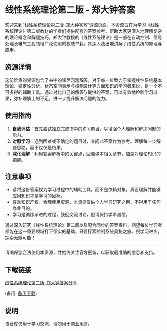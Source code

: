 # 线性系统理论第二版 - 郑大钟答案

欢迎来到“线性系统理论第二版-郑大钟答案”资源页面。本资源旨在为学习《线性系统理论》第二版教材的学者们提供配套的答案参考，帮助大家更深入地理解复杂的理论概念和解题技巧。郑大钟教授的《线性系统理论》是一部在自动控制、信号处理及电气工程领域广泛使用的权威书籍，其深入浅出地讲解了线性系统的原理与应用。

## 资源详情

这份珍贵的资源包含了书中的课后习题解答，对于每一位致力于掌握线性系统基本理论、稳定性分析、状态空间表示与控制设计等方面知识的学习者来说，是一个不可多得的辅助工具。通过对比自己的解答与提供的答案，可以有效地检验学习成果，弥补理解上的不足，进一步提升解决问题的能力。

## 使用指南

1. **自我评估**：首先尝试独立完成书中的练习题目，以增强个人理解和解决问题的能力。
2. **对照学习**：遇到困难或不确定的题目时，查阅此答案作为参考。理解每一步解题思路，而不仅仅是结果。
3. **深化理解**：利用答案解析中的关键点，回溯课本相关章节，加深对理论知识的把握。

## 注意事项

- 请将这份答案视为学习过程中的辅助工具，而不是依赖对象。真正理解并能够应用知识才是学习的目标。
- 尊重知识产权，合理使用资源，本资源仅供个人学习研究之用，不得用于任何商业目的。
- 学习是循序渐进的过程，鼓励交流讨论，但请保持学术诚信。

通过深入研究《线性系统理论》第二版以及配合同步的答案资料，期望每位学习者都能在这一重要领域打下坚实的基础，开启探索控制系统奥秘之旅。祝学习进步，探索无限可能！

---

请确保您合法使用本资源，并始终关注官方更新，以获取最准确的信息和支持。

## 下载链接
[线性系统理论第二版-郑大钟答案分享](https://pan.quark.cn/s/351565a24d5c) 

(备用: [备用下载](https://pan.baidu.com/s/1OSl3HNef29XR3xziRsuNqg?pwd=1234))

## 说明

该仓库仅用于学习交流，请勿用于商业用途。
